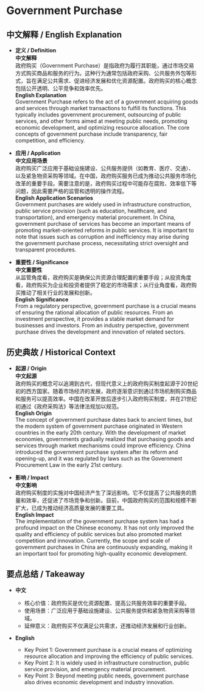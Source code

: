 # Government Purchase

## 中文解释 / English Explanation

* **定义 / Definition**  
  **中文解释**  
  政府购买（Government Purchase）是指政府为履行其职能，通过市场交易方式购买商品和服务的行为。这种行为通常包括政府采购、公共服务外包等形式，旨在满足公共需求、促进经济发展和优化资源配置。政府购买的核心概念包括公开透明、公平竞争和效率优先。  
  **English Explanation**  
  Government Purchase refers to the act of a government acquiring goods and services through market transactions to fulfill its functions. This typically includes government procurement, outsourcing of public services, and other forms aimed at meeting public needs, promoting economic development, and optimizing resource allocation. The core concepts of government purchase include transparency, fair competition, and efficiency.

* **应用 / Application**  
  **中文应用场景**  
  政府购买广泛应用于基础设施建设、公共服务提供（如教育、医疗、交通）、以及紧急物资采购等领域。在中国，政府购买服务已成为推动公共服务市场化改革的重要手段。需要注意的是，政府购买过程中可能存在腐败、效率低下等问题，因此需要严格的监管和透明的操作流程。  
  **English Application Scenarios**  
  Government purchases are widely used in infrastructure construction, public service provision (such as education, healthcare, and transportation), and emergency material procurement. In China, government purchase of services has become an important means of promoting market-oriented reforms in public services. It is important to note that issues such as corruption and inefficiency may arise during the government purchase process, necessitating strict oversight and transparent procedures.

* **重要性 / Significance**  
  **中文重要性**  
  从监管角度看，政府购买是确保公共资源合理配置的重要手段；从投资角度看，政府购买为企业和投资者提供了稳定的市场需求；从行业角度看，政府购买推动了相关行业的发展和创新。  
  **English Significance**  
  From a regulatory perspective, government purchase is a crucial means of ensuring the rational allocation of public resources. From an investment perspective, it provides a stable market demand for businesses and investors. From an industry perspective, government purchase drives the development and innovation of related sectors.

## 历史典故 / Historical Context

* **起源 / Origin**  
  **中文起源**  
  政府购买的概念可以追溯到古代，但现代意义上的政府购买制度起源于20世纪初的西方国家。随着市场经济的发展，政府逐渐意识到通过市场机制购买商品和服务可以提高效率。中国在改革开放后逐步引入政府购买制度，并在21世纪初通过《政府采购法》等法律法规加以规范。  
  **English Origin**  
  The concept of government purchase dates back to ancient times, but the modern system of government purchase originated in Western countries in the early 20th century. With the development of market economies, governments gradually realized that purchasing goods and services through market mechanisms could improve efficiency. China introduced the government purchase system after its reform and opening-up, and it was regulated by laws such as the Government Procurement Law in the early 21st century.

* **影响 / Impact**  
  **中文影响**  
  政府购买制度的实施对中国经济产生了深远影响。它不仅提高了公共服务的质量和效率，还促进了市场竞争和创新。目前，中国政府购买的范围和规模不断扩大，已成为推动经济高质量发展的重要工具。  
  **English Impact**  
  The implementation of the government purchase system has had a profound impact on the Chinese economy. It has not only improved the quality and efficiency of public services but also promoted market competition and innovation. Currently, the scope and scale of government purchases in China are continuously expanding, making it an important tool for promoting high-quality economic development.

## 要点总结 / Takeaway

* **中文**  
  - 核心价值：政府购买是优化资源配置、提高公共服务效率的重要手段。  
  - 使用场景：广泛应用于基础设施建设、公共服务提供和紧急物资采购等领域。  
  - 延伸意义：政府购买不仅满足公共需求，还推动经济发展和行业创新。

* **English**  
  - Key Point 1: Government purchase is a crucial means of optimizing resource allocation and improving the efficiency of public services.  
  - Key Point 2: It is widely used in infrastructure construction, public service provision, and emergency material procurement.  
  - Key Point 3: Beyond meeting public needs, government purchase also drives economic development and industry innovation.